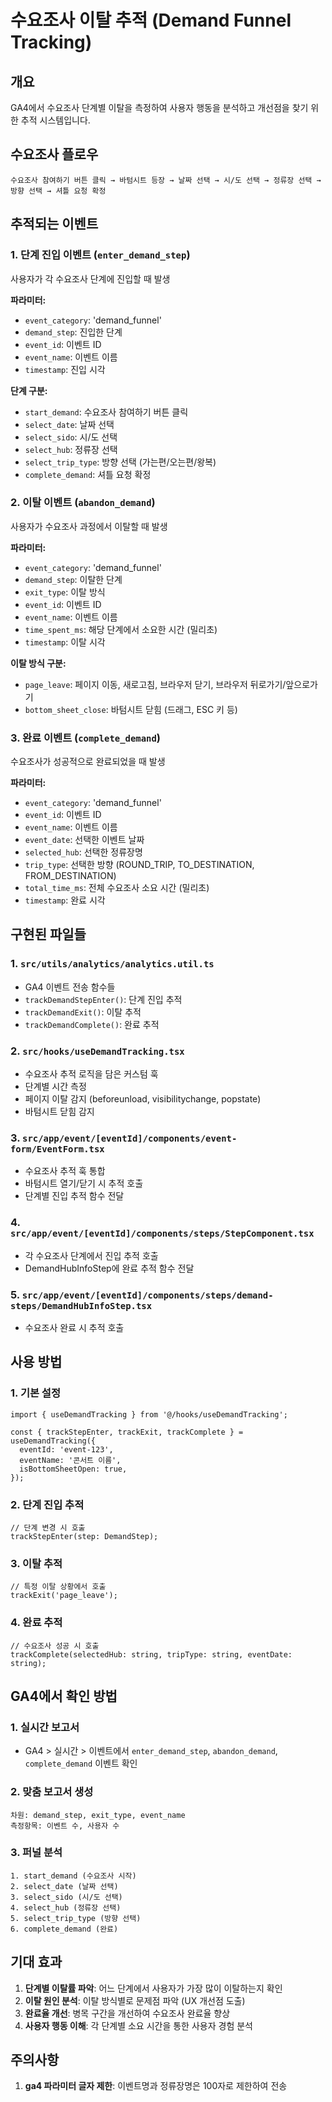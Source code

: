# 수요조사 이탈 추적 (Demand Funnel Tracking)

## 개요

GA4에서 수요조사 단계별 이탈을 측정하여 사용자 행동을 분석하고 개선점을 찾기 위한 추적 시스템입니다.

## 수요조사 플로우

```
수요조사 참여하기 버튼 클릭 → 바텀시트 등장 → 날짜 선택 → 시/도 선택 → 정류장 선택 → 방향 선택 → 셔틀 요청 확정
```

## 추적되는 이벤트

### 1. 단계 진입 이벤트 (`enter_demand_step`)

사용자가 각 수요조사 단계에 진입할 때 발생

**파라미터:**

- `event_category`: 'demand_funnel'
- `demand_step`: 진입한 단계
- `event_id`: 이벤트 ID
- `event_name`: 이벤트 이름
- `timestamp`: 진입 시각

**단계 구분:**

- `start_demand`: 수요조사 참여하기 버튼 클릭
- `select_date`: 날짜 선택
- `select_sido`: 시/도 선택
- `select_hub`: 정류장 선택
- `select_trip_type`: 방향 선택 (가는편/오는편/왕복)
- `complete_demand`: 셔틀 요청 확정

### 2. 이탈 이벤트 (`abandon_demand`)

사용자가 수요조사 과정에서 이탈할 때 발생

**파라미터:**

- `event_category`: 'demand_funnel'
- `demand_step`: 이탈한 단계
- `exit_type`: 이탈 방식
- `event_id`: 이벤트 ID
- `event_name`: 이벤트 이름
- `time_spent_ms`: 해당 단계에서 소요한 시간 (밀리초)
- `timestamp`: 이탈 시각

**이탈 방식 구분:**

- `page_leave`: 페이지 이동, 새로고침, 브라우저 닫기, 브라우저 뒤로가기/앞으로가기
- `bottom_sheet_close`: 바텀시트 닫힘 (드래그, ESC 키 등)

### 3. 완료 이벤트 (`complete_demand`)

수요조사가 성공적으로 완료되었을 때 발생

**파라미터:**

- `event_category`: 'demand_funnel'
- `event_id`: 이벤트 ID
- `event_name`: 이벤트 이름
- `event_date`: 선택한 이벤트 날짜
- `selected_hub`: 선택한 정류장명
- `trip_type`: 선택한 방향 (ROUND_TRIP, TO_DESTINATION, FROM_DESTINATION)
- `total_time_ms`: 전체 수요조사 소요 시간 (밀리초)
- `timestamp`: 완료 시각

## 구현된 파일들

### 1. `src/utils/analytics/analytics.util.ts`

- GA4 이벤트 전송 함수들
- `trackDemandStepEnter()`: 단계 진입 추적
- `trackDemandExit()`: 이탈 추적
- `trackDemandComplete()`: 완료 추적

### 2. `src/hooks/useDemandTracking.tsx`

- 수요조사 추적 로직을 담은 커스텀 훅
- 단계별 시간 측정
- 페이지 이탈 감지 (beforeunload, visibilitychange, popstate)
- 바텀시트 닫힘 감지

### 3. `src/app/event/[eventId]/components/event-form/EventForm.tsx`

- 수요조사 추적 훅 통합
- 바텀시트 열기/닫기 시 추적 호출
- 단계별 진입 추적 함수 전달

### 4. `src/app/event/[eventId]/components/steps/StepComponent.tsx`

- 각 수요조사 단계에서 진입 추적 호출
- DemandHubInfoStep에 완료 추적 함수 전달

### 5. `src/app/event/[eventId]/components/steps/demand-steps/DemandHubInfoStep.tsx`

- 수요조사 완료 시 추적 호출

## 사용 방법

### 1. 기본 설정

```tsx
import { useDemandTracking } from '@/hooks/useDemandTracking';

const { trackStepEnter, trackExit, trackComplete } = useDemandTracking({
  eventId: 'event-123',
  eventName: '콘서트 이름',
  isBottomSheetOpen: true,
});
```

### 2. 단계 진입 추적

```tsx
// 단계 변경 시 호출
trackStepEnter(step: DemandStep);
```

### 3. 이탈 추적

```tsx
// 특정 이탈 상황에서 호출
trackExit('page_leave');
```

### 4. 완료 추적

```tsx
// 수요조사 성공 시 호출
trackComplete(selectedHub: string, tripType: string, eventDate: string);
```

## GA4에서 확인 방법

### 1. 실시간 보고서

- GA4 > 실시간 > 이벤트에서 `enter_demand_step`, `abandon_demand`, `complete_demand` 이벤트 확인

### 2. 맞춤 보고서 생성

```
차원: demand_step, exit_type, event_name
측정항목: 이벤트 수, 사용자 수
```

### 3. 퍼널 분석

```
1. start_demand (수요조사 시작)
2. select_date (날짜 선택)
3. select_sido (시/도 선택)
4. select_hub (정류장 선택)
5. select_trip_type (방향 선택)
6. complete_demand (완료)
```

## 기대 효과

1. **단계별 이탈률 파악**: 어느 단계에서 사용자가 가장 많이 이탈하는지 확인
2. **이탈 원인 분석**: 이탈 방식별로 문제점 파악 (UX 개선점 도출)
3. **완료율 개선**: 병목 구간을 개선하여 수요조사 완료율 향상
4. **사용자 행동 이해**: 각 단계별 소요 시간을 통한 사용자 경험 분석

## 주의사항

1. **ga4 파라미터 글자 제한**: 이벤트명과 정류장명은 100자로 제한하여 전송
